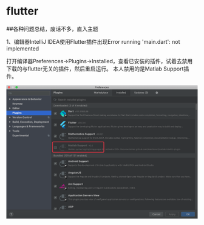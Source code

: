 # flutter
##各种问题总结，废话不多，直入主题

1、编辑器IntelliJ IDEA使用Flutter插件出现Error running 'main.dart': not implemented

打开编译器Preferences->Plugins->Installed，查看已安装的插件，试着去禁用下载的与flutter无关的插件，然后重启运行。
本人禁用的是Matlab Support插件。
<!-- <img src="https://github.com/271285136/image/blob/master/1.png?raw=true">-->
<!--[![png1][]][png1-url]  -->
![png1][]

[png1]:https://github.com/271285136/image/blob/master/1.png?raw=true
[png1-url]:https://github.com/271285136/image/

